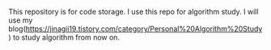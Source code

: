 This repository is for code storage.
I use this repo for algorithm study.
I will use my blog(https://jinagii19.tistory.com/category/Personal%20Algorithm%20Study) to study algorithm from now on.
